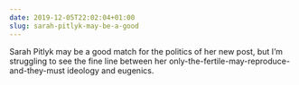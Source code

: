 ```yaml
---
date: 2019-12-05T22:02:04+01:00
slug: sarah-pitlyk-may-be-a-good
---
```

Sarah Pitlyk may be a good match for the politics of her new post, but I’m struggling to see the fine line between her only-the-fertile-may-reproduce-and-they-must ideology and eugenics.

